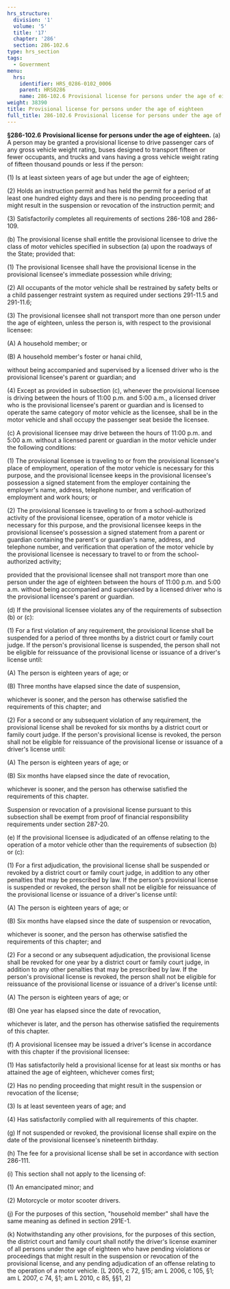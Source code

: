 ```yaml
---
hrs_structure:
  division: '1'
  volume: '5'
  title: '17'
  chapter: '286'
  section: 286-102.6
type: hrs_section
tags:
  - Government
menu:
  hrs:
    identifier: HRS_0286-0102_0006
    parent: HRS0286
    name: 286-102.6 Provisional license for persons under the age of eighteen
weight: 38390
title: Provisional license for persons under the age of eighteen
full_title: 286-102.6 Provisional license for persons under the age of eighteen
---
```

**§286-102.6** **Provisional license for persons under the age of eighteen.** (a) A person may be granted a provisional license to drive passenger cars of any gross vehicle weight rating, buses designed to transport fifteen or fewer occupants, and trucks and vans having a gross vehicle weight rating of fifteen thousand pounds or less if the person:

(1) Is at least sixteen years of age but under the age of eighteen;

(2) Holds an instruction permit and has held the permit for a period of at least one hundred eighty days and there is no pending proceeding that might result in the suspension or revocation of the instruction permit; and

(3) Satisfactorily completes all requirements of sections 286-108 and 286-109.

(b) The provisional license shall entitle the provisional licensee to drive the class of motor vehicles specified in subsection (a) upon the roadways of the State; provided that:

(1) The provisional licensee shall have the provisional license in the provisional licensee's immediate possession while driving;

(2) All occupants of the motor vehicle shall be restrained by safety belts or a child passenger restraint system as required under sections 291-11.5 and 291-11.6;

(3) The provisional licensee shall not transport more than one person under the age of eighteen, unless the person is, with respect to the provisional licensee:

(A) A household member; or

(B) A household member's foster or hanai child,

without being accompanied and supervised by a licensed driver who is the provisional licensee's parent or guardian; and

(4) Except as provided in subsection (c), whenever the provisional licensee is driving between the hours of 11:00 p.m. and 5:00 a.m., a licensed driver who is the provisional licensee's parent or guardian and is licensed to operate the same category of motor vehicle as the licensee, shall be in the motor vehicle and shall occupy the passenger seat beside the licensee.

(c) A provisional licensee may drive between the hours of 11:00 p.m. and 5:00 a.m. without a licensed parent or guardian in the motor vehicle under the following conditions:

(1) The provisional licensee is traveling to or from the provisional licensee's place of employment, operation of the motor vehicle is necessary for this purpose, and the provisional licensee keeps in the provisional licensee's possession a signed statement from the employer containing the employer's name, address, telephone number, and verification of employment and work hours; or

(2) The provisional licensee is traveling to or from a school-authorized activity of the provisional licensee, operation of a motor vehicle is necessary for this purpose, and the provisional licensee keeps in the provisional licensee's possession a signed statement from a parent or guardian containing the parent's or guardian's name, address, and telephone number, and verification that operation of the motor vehicle by the provisional licensee is necessary to travel to or from the school-authorized activity;

provided that the provisional licensee shall not transport more than one person under the age of eighteen between the hours of 11:00 p.m. and 5:00 a.m. without being accompanied and supervised by a licensed driver who is the provisional licensee's parent or guardian.

(d) If the provisional licensee violates any of the requirements of subsection (b) or (c):

(1) For a first violation of any requirement, the provisional license shall be suspended for a period of three months by a district court or family court judge. If the person's provisional license is suspended, the person shall not be eligible for reissuance of the provisional license or issuance of a driver's license until:

(A) The person is eighteen years of age; or

(B) Three months have elapsed since the date of suspension,

whichever is sooner, and the person has otherwise satisfied the requirements of this chapter; and

(2) For a second or any subsequent violation of any requirement, the provisional license shall be revoked for six months by a district court or family court judge. If the person's provisional license is revoked, the person shall not be eligible for reissuance of the provisional license or issuance of a driver's license until:

(A) The person is eighteen years of age; or

(B) Six months have elapsed since the date of revocation,

whichever is sooner, and the person has otherwise satisfied the requirements of this chapter.

Suspension or revocation of a provisional license pursuant to this subsection shall be exempt from proof of financial responsibility requirements under section 287-20.

(e) If the provisional licensee is adjudicated of an offense relating to the operation of a motor vehicle other than the requirements of subsection (b) or (c):

(1) For a first adjudication, the provisional license shall be suspended or revoked by a district court or family court judge, in addition to any other penalties that may be prescribed by law. If the person's provisional license is suspended or revoked, the person shall not be eligible for reissuance of the provisional license or issuance of a driver's license until:

(A) The person is eighteen years of age; or

(B) Six months have elapsed since the date of suspension or revocation,

whichever is sooner, and the person has otherwise satisfied the requirements of this chapter; and

(2) For a second or any subsequent adjudication, the provisional license shall be revoked for one year by a district court or family court judge, in addition to any other penalties that may be prescribed by law. If the person's provisional license is revoked, the person shall not be eligible for reissuance of the provisional license or issuance of a driver's license until:

(A) The person is eighteen years of age; or

(B) One year has elapsed since the date of revocation,

whichever is later, and the person has otherwise satisfied the requirements of this chapter.

(f) A provisional licensee may be issued a driver's license in accordance with this chapter if the provisional licensee:

(1) Has satisfactorily held a provisional license for at least six months or has attained the age of eighteen, whichever comes first;

(2) Has no pending proceeding that might result in the suspension or revocation of the license;

(3) Is at least seventeen years of age; and

(4) Has satisfactorily complied with all requirements of this chapter.

(g) If not suspended or revoked, the provisional license shall expire on the date of the provisional licensee's nineteenth birthday.

(h) The fee for a provisional license shall be set in accordance with section 286-111.

(i) This section shall not apply to the licensing of:

(1) An emancipated minor; and

(2) Motorcycle or motor scooter drivers.

(j) For the purposes of this section, "household member" shall have the same meaning as defined in section 291E-1.

(k) Notwithstanding any other provisions, for the purposes of this section, the district court and family court shall notify the driver's license examiner of all persons under the age of eighteen who have pending violations or proceedings that might result in the suspension or revocation of the provisional license, and any pending adjudication of an offense relating to the operation of a motor vehicle. [L 2005, c 72, §15; am L 2006, c 105, §1; am L 2007, c 74, §1; am L 2010, c 85, §§1, 2]